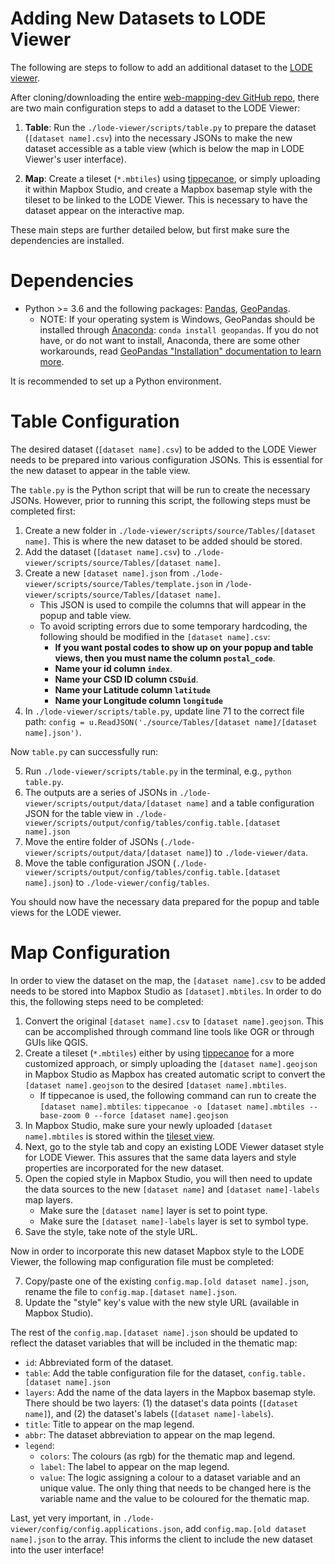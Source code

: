 # Adding New Datasets to LODE Viewer

The following are steps to follow to add an additional dataset to the [LODE viewer](https://www150.statcan.gc.ca/n1/pub/71-607-x/71-607-x2020014-eng.htm). 

After cloning/downloading the entire [web-mapping-dev GitHub repo](https://github.com/CSBP-CPSE/web-mapping-dev), there are two main configuration steps to add a dataset to the LODE Viewer: 

1. **Table**: Run the `./lode-viewer/scripts/table.py` to prepare the dataset (`[dataset name].csv`) into the necessary JSONs to make the new dataset accessible as a table view (which is below the map in LODE Viewer's user interface).

2. **Map**: Create a tileset (`*.mbtiles`) using [tippecanoe](https://github.com/mapbox/tippecanoe), or simply uploading it within Mapbox Studio, and create a Mapbox basemap style with the tileset to be linked to the LODE Viewer. This is necessary to have the dataset appear on the interactive map.

These main steps are further detailed below, but first make sure the dependencies are installed.

# Dependencies 

- Python >= 3.6 and the following packages: [Pandas](https://pypi.org/project/pandas/), [GeoPandas](https://pypi.org/project/geopandas/). 
  - NOTE: If your operating system is Windows, GeoPandas should be installed through [Anaconda](https://docs.anaconda.com/anaconda/install/): `conda install geopandas`. If you do not have, or do not want to install, Anaconda, there are some other workarounds, read [GeoPandas "Installation" documentation to learn more](https://geopandas.org/install.html).
  
It is recommended to set up a Python environment. 

# Table Configuration

The desired dataset (`[dataset name].csv`) to be added to the LODE Viewer needs to be prepared into various configuration JSONs. This is essential for the new dataset to appear in the table view.

The `table.py` is the Python script that will be run to create the necessary JSONs. However, prior to running this script, the following steps must be completed first:

1. Create a new folder in `./lode-viewer/scripts/source/Tables/[dataset name]`. This is where the new dataset to be added should be stored.
2. Add the dataset (`[dataset name].csv`) to `./lode-viewer/scripts/source/Tables/[dataset name]`.
3. Create a new `[dataset name].json` from `./lode-viewer/scripts/source/Tables/template.json` in `/lode-viewer/scripts/source/Tables/[dataset name]`.
   - This JSON is used to compile the columns that will appear in the popup and table view.
   - To avoid scripting errors due to some temporary hardcoding, the following should be modified in the `[dataset name].csv`: 
     - **If you want postal codes to show up on your popup and table views, then you must name the column `postal_code`**.
     - **Name your id column `index`**.
     - **Name your CSD ID column `CSDuid`**.
     - **Name your Latitude column `latitude`**
     - **Name your Longitude column `longitude`**
4. In `./lode-viewer/scripts/table.py`, update line 71 to the correct file path: `config = u.ReadJSON('./source/Tables/[dataset name]/[dataset name].json')`.

Now `table.py` can successfully run:

5. Run `./lode-viewer/scripts/table.py` in the terminal, e.g., `python table.py`.
6. The outputs are a series of JSONs in `./lode-viewer/scripts/output/data/[dataset name]` and a table configuration JSON for the table view in `./lode-viewer/scripts/output/config/tables/config.table.[dataset name].json`
7. Move the entire folder of JSONs (`./lode-viewer/scripts/output/data/[dataset name]`) to `./lode-viewer/data`.
8. Move the table configuration JSON (`./lode-viewer/scripts/output/config/tables/config.table.[dataset name].json`) to `./lode-viewer/config/tables`. 

You should now have the necessary data prepared for the popup and table views for the LODE viewer.

# Map Configuration

In order to view the dataset on the map, the `[dataset name].csv` to  be added needs to be stored into Mapbox Studio as `[dataset].mbtiles`. In order to do this, the following steps need to be completed:

1. Convert the original `[dataset name].csv` to `[dataset name].geojson`. This can be accomplished through command line tools like OGR or through GUIs like QGIS.
2. Create a tileset (`*.mbtiles`) either by using [tippecanoe](https://github.com/mapbox/tippecanoe) for a more customized approach, or simply uploading the `[dataset name].geojson` in Mapbox Studio as Mapbox has created automatic script to convert the `[dataset name].geojson` to the desired `[dataset name].mbtiles`.
    - If tippecanoe is used, the following command can run to create the `[dataset name].mbtiles`: `tippecanoe -o [dataset name].mbtiles --base-zoom 0 --force [dataset name].geojson`
3. In Mapbox Studio, make sure your newly uploaded `[dataset name].mbtiles` is stored within the [tileset view](https://studio.mapbox.com/tilesets/).
4. Next, go to the style tab and copy an existing LODE Viewer dataset style for LODE Viewer. This assures that the same data layers and style properties are incorporated for the new dataset.
5. Open the copied style in Mapbox Studio, you will then need to update the data sources to the new `[dataset name]` and `[dataset name]-labels` map layers.
    - Make sure the `[dataset name]` layer is set to point type.
    - Make sure the `[dataset name]-labels` layer is set to symbol type.
6. Save the style, take note of the style URL.
   
Now in order to incorporate this new dataset Mapbox style to the LODE Viewer, the following map configuration file must be completed:

7. Copy/paste one of the existing `config.map.[old dataset name].json`, rename the file to `config.map.[dataset name].json`.
8. Update the "style" key's value with the new style URL (available in Mapbox Studio).

The rest of the `config.map.[dataset name].json` should be updated to reflect the dataset variables that will be included in the thematic map:
 - `id`: Abbreviated form of the dataset.
 - `table`: Add the table configuration file for the dataset, `config.table.[dataset name].json`
 - `layers`: Add the name of the data layers in the Mapbox basemap style. There should be two layers: (1) the dataset's data points (`[dataset name]`), and (2) the dataset's labels (`[dataset name]-labels`).
 - `title`: Title to appear on the map legend.
 - `abbr`: The dataset abbreviation to appear on the map legend.
 - `legend`: 
      - `colors`: The colours (as rgb) for the thematic map and legend.
      - `label`: The label to appear on the map legend.
      - `value`: The logic assigning a colour to a dataset variable and an unique value. The only thing that needs to be changed here is the variable name and the value to be coloured for the thematic map.

Last, yet very important, in `./lode-viewer/config/config.applications.json`, add `config.map.[old dataset name].json` to the array. This informs the client to include the new dataset into the user interface!
